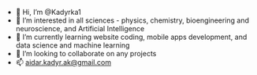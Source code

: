 - 👋 Hi, I’m @Kadyrka1
- 👀 I’m interested in all sciences - physics, chemistry, bioengineering and neuroscience, and Artificial Intelligence
- 🌱 I’m currently learning website coding, mobile apps development, and data science and machine learning
- 💞️ I’m looking to collaborate on any projects
- 📫 aidar.kadyr.ak@gmail.com

